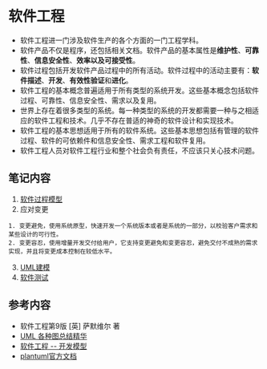# 软件工程
- 软件工程进一门涉及软件生产的各个方面的一门工程学科。
- 软件产品不仅是程序，还包括相关文档。软件产品的基本属性是**维护性**、**可靠性**、**信息安全性**、**效率以及可接受性**。
- 软件过程包括开发软件产品过程中的所有活动。软件过程中的活动主要有：**软件描述**、**开发**、**有效性验证**和**进化**。
- 软件工程的基本概念普遍适用于所有类型的系统开发。这些基本概念包括软件过程、可靠性、信息安全性、需求以及复用。
- 世界上存在着很多类型的系统。每一种类型的系统的开发都需要一种与之相适应的软件工程和技术。几乎不存在普适的神奇的软件设计和实现技术。
- 软件工程的基本思想适用于所有的软件系统。这些基本思想包括有管理的软件过程、软件的可依赖件和信息安全性、需求工程和软件复用。
- 软件工程人员对软件工程行业和整个社会负有责任，不应该只关心技术问题。

## 笔记内容
1. [软件过程模型](https://github.com/orochiZhang/software-engineering-note/blob/master/软件过程.md)
2. 应对变更
```
1. 变更避免，使用系统原型，快速开发一个系统版本或者是系统的一部分，以校验客户需求和某些设计的可行性。
2. 变更容忍，使用增量开发交付给用户，它支持变更避免和变更容忍，避免交付不成熟的需求实现，并且将变更成本控制在较低水平。
```
3. [UML建模](https://github.com/orochiZhang/software-engineering-note/blob/master/UML.md)
4. [软件测试]()


## 参考内容
- 软件工程第9版 [英] 萨默维尔 著
- [UML 各种图总结精华](https://zhuanlan.zhihu.com/p/44518805)
- [软件工程 -- 开发模型](https://www.cnblogs.com/kzang/archive/2012/07/06/2578835.html)
- [plantuml官方文档](http://plantuml.com/zh/index)
